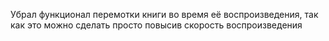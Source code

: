 Убрал функционал перемотки книги во время её воспроизведения, так как это можно сделать просто повысив скорость воспроизведения
